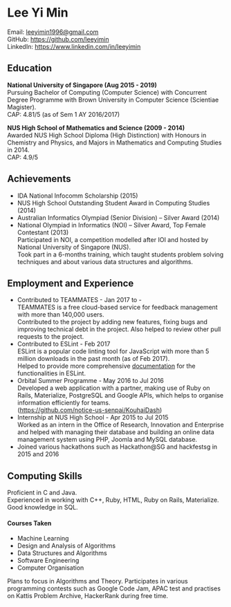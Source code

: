 # Lee Yi Min

Email: leeyimin1996@gmail.com  
GitHub: <https://github.com/leeyimin>  
LinkedIn: <https://www.linkedin.com/in/leeyimin>

## Education

__National University of Singapore (Aug 2015 - 2019)__  
Pursuing Bachelor of Computing (Computer Science) with Concurrent Degree Programme with Brown University in Computer Science (Scientiae Magister).  
CAP: 4.81/5 (as of Sem 1 AY 2016/2017)

__NUS High School of Mathematics and Science (2009 - 2014)__  
Awarded NUS High School Diploma (High Distinction) with Honours in Chemistry and Physics, and Majors in Mathematics and Computing Studies in 2014.  
CAP: 4.9/5

## Achievements

* IDA National Infocomm Scholarship (2015)
* NUS High School Outstanding Student Award in Computing Studies (2014)
* Australian Informatics Olympiad (Senior Division) – Silver Award (2014)
* National Olympiad in Informatics (NOI) – Silver Award, Top Female Contestant (2013)  
Participated in NOI, a competition modelled after IOI and hosted by National University of Singapore (NUS).  
Took part in a 6-months training, which taught students problem solving techniques and about various data structures and algorithms.

## Employment and Experience

* Contributed to TEAMMATES - Jan 2017 to -  
TEAMMATES is a free cloud-based service for feedback management with more than 140,000 users.  
Contributed to the project by adding new features, fixing bugs and improving technical debt in the project. Also helped to review other pull requests to the project.
* Contributed to ESLint - Feb 2017  
ESLint is a popular code linting tool for JavaScript with more than 5 million downloads in the past month (as of Feb 2017).  
Helped to provide more comprehensive [documentation](https://github.com/eslint/eslint/pull/8065) for the functionalities in ESLint.
* Orbital Summer Programme - May 2016 to Jul 2016  
Developed a web application with a partner, making use of Ruby on Rails, Materialize, PostgreSQL and Google APIs, which helps to organise information efficiently for teams.  
(https://github.com/notice-us-senpai/KouhaiDash)
* Internship at NUS High School - Apr 2015 to Jul 2015  
Worked as an intern in the Office of Research, Innovation and Enterprise and helped with managing their database and building an online data management system using PHP, Joomla and MySQL database.
* Joined various hackathons such as Hackathon@SG and hackfestsg in 2015 and 2016



## Computing Skills

Proficient in C and Java.  
Experienced in working with C++, Ruby, HTML, Ruby on Rails, Materialize.  
Good knowledge in SQL.

#### Courses Taken

* Machine Learning
* Design and Analysis of Algorithms
* Data Structures and Algorithms
* Software Engineering 
* Computer Organisation

Plans to focus in Algorithms and Theory.  Participates in various programming contests such as Google Code Jam, APAC test and practises on Kattis Problem Archive, HackerRank during free time. 